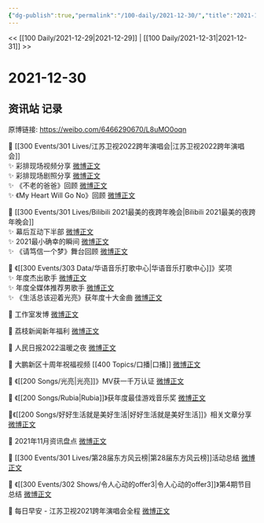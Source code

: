 ```yaml
---
{"dg-publish":true,"permalink":"/100-daily/2021-12-30/","title":"2021-12-30"}
---
```



<< [[100 Daily/2021-12-29\|2021-12-29]] | [[100 Daily/2021-12-31\|2021-12-31]] >>

# 2021-12-30

## 资讯站 记录

原博链接: https://weibo.com/6466290670/L8uMO0oqn

💫 [[300 Events/301 Lives/江苏卫视2022跨年演唱会\|江苏卫视2022跨年演唱会]]  
✨ 彩排现场视频分享 [微博正文](https://m.weibo.cn/6466290670/4720130128874052)  
✨ 彩排现场剧照分享 [微博正文](https://m.weibo.cn/6466290670/4720129647050978)  
✨ 《不老的爸爸》回顾 [微博正文](https://m.weibo.cn/6466290670/4720191541873215)  
✨ 《My Heart Will Go No》回顾 [微博正文](https://m.weibo.cn/6466290670/4720192733318904)

💫 [[300 Events/301 Lives/Bilibili 2021最美的夜跨年晚会\|Bilibili 2021最美的夜跨年晚会]]  
✨ 幕后互动下半部 [微博正文](https://m.weibo.cn/6466290670/4720035110587151)  
✨ 2021最小确幸的瞬间 [微博正文](https://m.weibo.cn/6466290670/4720190878650044)  
✨ 《请笃信一个梦》舞台回顾 [微博正文](https://m.weibo.cn/6466290670/4720076169155005)

💫 《[[300 Events/303 Data/华语音乐打歌中心\|华语音乐打歌中心]]》奖项  
✨ 年度杰出歌手 [微博正文](https://m.weibo.cn/6466290670/4720080775025310)  
✨ 年度全媒体推荐男歌手 [微博正文](https://m.weibo.cn/6466290670/4720087452618892)  
✨ 《生活总该迎着光亮》获年度十大金曲 [微博正文](https://m.weibo.cn/6466290670/4720088248749977)

💫 工作室发博 [微博正文](https://m.weibo.cn/6466290670/4720088421239929)

💫 荔枝新闻新年福利 [微博正文](https://m.weibo.cn/6466290670/4720222939911680)

💫 人民日报2022温暖之夜 [微博正文](https://m.weibo.cn/6466290670/4720190544413059)

💫 大鹏新区十周年祝福视频 [[400 Topics/口播\|口播]] [微博正文](https://m.weibo.cn/6466290670/4720233774580531)

💫 《[[200 Songs/光亮\|光亮]]》MV获一千万认证 [微博正文](https://m.weibo.cn/6466290670/4720169291614259)

💫 《[[200 Songs/Rubia\|Rubia]]》获年度最佳游戏音乐奖 [微博正文](https://m.weibo.cn/6466290670/4720247682368384)

💫《[[200 Songs/好好生活就是美好生活\|好好生活就是美好生活]]》相关文章分享[微博正文](https://m.weibo.cn/6466290670/4720218838142667)

💫 2021年11月资讯盘点 [微博正文](https://m.weibo.cn/6466290670/4720201641231066)

💫 [[300 Events/301 Lives/第28届东方风云榜\|第28届东方风云榜]]活动总结 [微博正文](https://m.weibo.cn/6466290670/4720145786998003)

💫 《[[300 Events/302 Shows/令人心动的offer3\|令人心动的offer3]]》第4期节目总结 [微博正文](https://m.weibo.cn/6466290670/4720047098955410)

💫 每日早安 - 江苏卫视2021跨年演唱会全程 [微博正文](https://m.weibo.cn/6466290670/4720020691355989)
